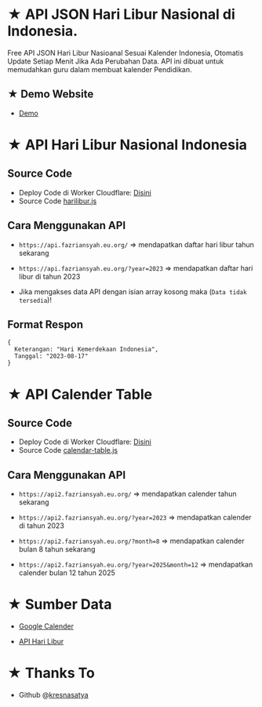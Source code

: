 # ★ API JSON Hari Libur Nasional di Indonesia.
Free API JSON Hari Libur Nasioanal Sesuai Kalender Indonesia, Otomatis Update Setiap Menit Jika Ada Perubahan Data. API ini dibuat untuk memudahkan guru dalam membuat kalender Pendidikan.

## ★ Demo Website

- [Demo](https://arv-fazriansyah.github.io/api-json-hari-libur-nasional-indonesia/)

# ★ API Hari Libur Nasional Indonesia
## Source Code

- Deploy Code di Worker Cloudflare: [Disini](https://dash.cloudflare.com)
- Source Code [harilibur.js](https://raw.githubusercontent.com/arv-fazriansyah/api-json-hari-libur-nasional-indonesia/main/harilibur.js)

## Cara Menggunakan API

- `https://api.fazriansyah.eu.org/` => mendapatkan daftar hari libur tahun sekarang

- `https://api.fazriansyah.eu.org/?year=2023` => mendapatkan daftar hari libur di tahun 2023

- Jika mengakses data API dengan isian array kosong maka (`Data tidak tersedia`)!

## Format Respon
```
{
  Keterangan: "Hari Kemerdekaan Indonesia",
  Tanggal: "2023-08-17"
}
```

# ★ API Calender Table
## Source Code

- Deploy Code di Worker Cloudflare: [Disini](https://dash.cloudflare.com)
- Source Code [calendar-table.js](https://raw.githubusercontent.com/arv-fazriansyah/api-json-hari-libur-nasional-indonesia/main/calendar-table.js)

## Cara Menggunakan API

- `https://api2.fazriansyah.eu.org/` => mendapatkan calender tahun sekarang

- `https://api2.fazriansyah.eu.org/?year=2023` => mendapatkan calender di tahun 2023

- `https://api2.fazriansyah.eu.org/?month=8` => mendapatkan calender bulan 8 tahun sekarang

- `https://api2.fazriansyah.eu.org/?year=2025&month=12` => mendapatkan calender bulan 12 tahun 2025

# ★ Sumber Data

- [Google Calender](https://calendar.google.com/calendar/u/0/r)

- [API Hari Libur](https://api-harilibur.vercel.app/)

# ★ Thanks To

- Github @[kresnasatya](https://github.com/kresnasatya)
